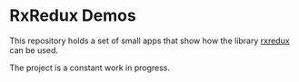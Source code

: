 # RxRedux Demos

This repository holds a set of small apps that show how the library [rxredux](https://github.com/fgoncalves/rxredux)
can be used.

The project is a constant work in progress.
